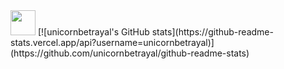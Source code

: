 <img src="https://i.imgur.com/URCYlRw.gif" width="40" height="40" />
[![unicornbetrayal's GitHub stats](https://github-readme-stats.vercel.app/api?username=unicornbetrayal)](https://github.com/unicornbetrayal/github-readme-stats)



<!--
**unicornbetrayal/unicornbetrayal** is a ✨ _special_ ✨ repository because its `README.md` (this file) appears on your GitHub profile.

Here are some ideas to get you started:

- 🔭 I’m currently working on ...
- 🌱 I’m currently learning ...
- 👯 I’m looking to collaborate on ...
- 🤔 I’m looking for help with ...
- 💬 Ask me about ...
- 📫 How to reach me: ...
- 😄 Pronouns: ...
- ⚡ Fun fact: ...
-->
